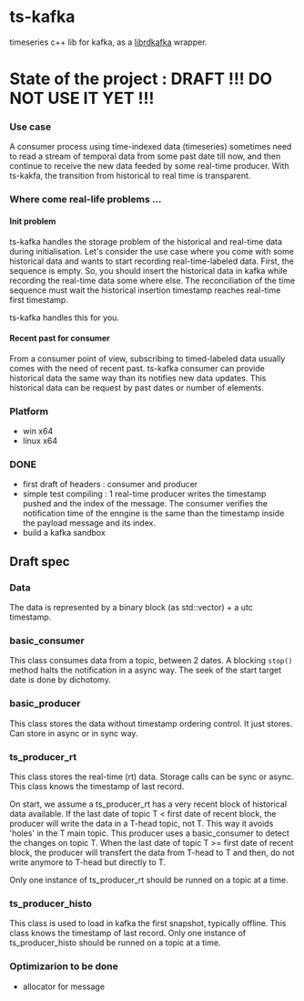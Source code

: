 # ts-kafka
timeseries c++ lib for kafka, as a [librdkafka](https://github.com/edenhill/librdkafka) wrapper.

# State of the project : DRAFT !!! DO NOT USE IT YET !!!

### Use case

A consumer process using time-indexed data (timeseries) sometimes need to read a stream of temporal data from some past date till now, and then continue to receive the new data feeded by some real-time producer. With ts-kakfa, the transition from historical to real time is transparent.

### Where come real-life problems ...

#### Init problem

ts-kafka handles the storage problem of the historical and real-time data during initialisation.
Let's consider the use case where you come with some historical data and wants to start recording real-time-labeled data. First, the sequence is empty. So, you should insert the historical data in kafka while recording the real-time data some where else. The reconciliation of the time sequence must wait the historical insertion timestamp reaches real-time first timestamp.

ts-kafka handles this for you.

#### Recent past for consumer

From a consumer point of view, subscribing to timed-labeled data usually comes with the need of recent past.
ts-kafka consumer can provide historical data the same way than its notifies new data updates. This historical data can be request by past dates or number of elements.

### Platform

  * win x64
  * linux x64

### DONE

  * first draft of headers : consumer and producer
  * simple test compiling : 1 real-time producer writes the timestamp pushed and the index of the message. The consumer verifies the notification time of the enngine is the same than the timestamp inside the payload message and its index.
  * build a kafka sandbox

## Draft spec

### Data

The data is represented by a binary block (as std::vector<char>) + a utc timestamp.

### basic_consumer

This class consumes data from a topic, between 2 dates.
A blocking `stop()`  method halts the notification in a async way.
The seek of the start target date is done by dichotomy.

### basic_producer

This class stores the data without timestamp ordering control. It just stores.
Can store in async or in sync way.

### ts_producer_rt

This class stores the real-time (rt) data.
Storage calls can be sync or async.
This class knows the timestamp of last record.

On start, we assume a ts_producer_rt has a very recent block of historical data available.
If the last date of topic T < first date of recent block, the producer will write the data in a T-head topic, not T. This way it avoids 'holes' in the T main topic.
This producer uses a basic_consumer to detect the changes on topic T. 
When the last date of topic T >= first date of recent block, the producer will transfert the data from T-head to T and then, do not write anymore to T-head but directly to T.

Only one instance of ts_producer_rt should be runned on a topic at a time.

### ts_producer_histo

This class is used to load in kafka the first snapshot, typically offline.
This class knows the timestamp of last record.
Only one instance of ts_producer_histo should be runned on a topic at a time.



### Optimizarion to be done 

 - allocator for message 
 
  
